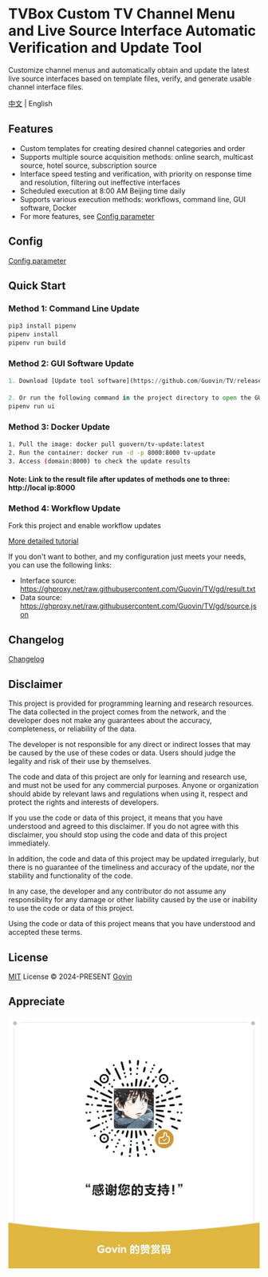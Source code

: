 # TVBox Custom TV Channel Menu and Live Source Interface Automatic Verification and Update Tool

Customize channel menus and automatically obtain and update the latest live source interfaces based on template files, verify, and generate usable channel interface files.

[中文](./README.md) | English

## Features

- Custom templates for creating desired channel categories and order
- Supports multiple source acquisition methods: online search, multicast source, hotel source, subscription source
- Interface speed testing and verification, with priority on response time and resolution, filtering out ineffective interfaces
- Scheduled execution at 8:00 AM Beijing time daily
- Supports various execution methods: workflows, command line, GUI software, Docker
- For more features, see [Config parameter](./docs/config_en.md)

## Config

[Config parameter](./docs/config_en.md)

## Quick Start

### Method 1: Command Line Update

```python
pip3 install pipenv
pipenv install
pipenv run build
```

### Method 2: GUI Software Update

```python
1. Download [Update tool software](https://github.com/Guovin/TV/releases), open the software, click update to complete the update

2. Or run the following command in the project directory to open the GUI software:
pipenv run ui
```

### Method 3: Docker Update

```bash
1. Pull the image: docker pull guovern/tv-update:latest
2. Run the container: docker run -d -p 8000:8000 tv-update
3. Access (domain:8000) to check the update results
```

#### Note: Link to the result file after updates of methods one to three: http://local ip:8000

### Method 4: Workflow Update

Fork this project and enable workflow updates

[More detailed tutorial](./docs/tutorial_en.md)

If you don't want to bother, and my configuration just meets your needs, you can use the following links:

- Interface source: https://ghproxy.net/raw.githubusercontent.com/Guovin/TV/gd/result.txt
- Data source: https://ghproxy.net/raw.githubusercontent.com/Guovin/TV/gd/source.json

## Changelog

[Changelog](./CHANGELOG.md)

## Disclaimer

This project is provided for programming learning and research resources. The data collected in the project comes from the network, and the developer does not make any guarantees about the accuracy, completeness, or reliability of the data.

The developer is not responsible for any direct or indirect losses that may be caused by the use of these codes or data. Users should judge the legality and risk of their use by themselves.

The code and data of this project are only for learning and research use, and must not be used for any commercial purposes. Anyone or organization should abide by relevant laws and regulations when using it, respect and protect the rights and interests of developers.

If you use the code or data of this project, it means that you have understood and agreed to this disclaimer. If you do not agree with this disclaimer, you should stop using the code and data of this project immediately.

In addition, the code and data of this project may be updated irregularly, but there is no guarantee of the timeliness and accuracy of the update, nor the stability and functionality of the code.

In any case, the developer and any contributor do not assume any responsibility for any damage or other liability caused by the use or inability to use the code or data of this project.

Using the code or data of this project means that you have understood and accepted these terms.

## License

[MIT](./LICENSE) License &copy; 2024-PRESENT [Govin](https://github.com/guovin)

## Appreciate

![image](./docs/images/appreciate.jpg)
